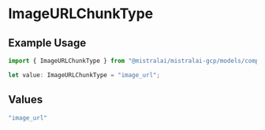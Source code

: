 # ImageURLChunkType

## Example Usage

```typescript
import { ImageURLChunkType } from "@mistralai/mistralai-gcp/models/components";

let value: ImageURLChunkType = "image_url";
```

## Values

```typescript
"image_url"
```